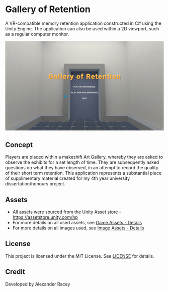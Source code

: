 # Gallery of Retention
A VR-compatible memory retention application constructed in C# using the Unity Engine. The application can also be used within a 2D viewport, such as a regular computer monitor.

![alt text](https://github.com/AlexanderRacey/Gallery-of-Retention/blob/master/Documentation/Game_screenshots/titleScreen.png)

## Concept
Players are placed within a makeshift Art Gallery, whereby they are asked to observe the exhibits for a set length of time. They are subsequently asked questions on what they have observed, in an attempt to record the quality of their short term retention. This application represents a substantial piece of supplimentary material created for my 4th year university dissertation/honours project.

## Assets
* All assets were sourced from the Unity Asset store - https://assetstore.unity.com/hp
* For more details on all used assets, see [Game Assets - Details](Documentation/Game_Assets_Details.md)
* For more details on all images used, see [Image Assets - Details](Documentation/Image_Assets_Details.md)

## License
This project is licensed under the MIT License. See [LICENSE](LICENSE) for details.

## Credit
Developed by Alexander Racey